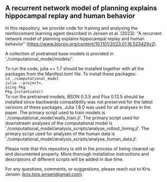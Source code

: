 ## A recurrent network model of planning explains hippocampal replay and human behavior

In this repository, we provide code for training and analysing the reinforcement learning agent described in Jensen et al. (2023): "A recurrent network model of planning explains hippocampal replay and human behavior" (https://www.biorxiv.org/content/10.1101/2023.01.16.523429v2).

A collection of pretrained base models is provided in './computational_model/models/'.

To run the code, julia >= 1.7 should be installed together with all the packages from the Manifest.toml file.
To install these packages:\
    `cd ./computational_model`\
    `julia --project=.`\
    `using Pkg`\
    `Pkg.instantiate()`\
To run the pretrained models, BSON 0.3.5 and Flux 0.13.5 should be installed since backwards compatibility was not preserved for the latest versions of these packages.
Julia 1.8.0 was used for all analyses in the paper.
The primary script used to train models is './computational_model/walls_train.jl'.
The primary script used for downstream analyses of the computational model is './computational_model/analysis_scripts/analyse_rollout_timing.jl'.
The primary script used for analyses of the human data is './computational_model/analysis_scripts/analyse_human_data.jl'.

Please note that this repository is still in the process of being cleaned up and documented properly.
More thorough installation instructions and descriptions of different scripts will be added in due time.

For any questions, comments, or suggestions, please reach out to Kris Jensen (kris.torp.jensen@gmail.com).


